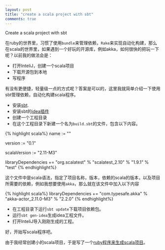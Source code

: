 ```yaml
---
layout: post
title: "create a scala project with sbt"
comments: true
---
```

Create a scala project with sbt

在ruby的世界里，习惯了使用`bundle`来管理依赖，`Rake`来实现自动化构建，那么在scala的世界里，如果遇到一个好玩的开源库，例如akka，如何很快的把玩一下呢？以前我的做法会是：

+  打开InteliJ，创建一个scala项目
+  下载开源包到本地
+  写程序

有没有更便捷，轻量级一点的方式呢？答案是可以的，这里我就简单介绍一下使用sbt管理依赖，自动化构建scala程序。

+ 安装[sbt](http://www.scala-sbt.org/).
+ 安装sbt的[idea插件](https://github.com/mpeltonen/sbt-idea)
+ 创建一个工程目录
+ 在这个工程目录下新建一个名为`build.sbt`的文件，包含以下内容。 

{% highlight scala%}
name := "<your project name>"

version := "0.1"

scalaVersion := "2.11-M3"

libraryDependencies += "org.scalatest" % "scalatest_2.10" % "1.9.1" % "test"
{% endhighlight%}

这个文件中是scala语法，指定了项目名称，版本，依赖的scala的版本，以及项目所需要的依赖，例如我想要使用`akka`，那么就在该文件中加入以下内容


{% highlight scala%}
libraryDependencies += "com.typesafe.akka" % "akka-actor_2.11.0-M3" % "2.2.0"
{% endhighlight%}

+ 在工程目录下运行`sbt update`下载项目依赖包。
+ 运行`sbt gen-idea`生成idea工程文件。
+ 打开InteliJ导入刚刚生成的工程。

好，开始写scala程序吧。

由于我经常创建小的scala项目，于是写了一个[ruby程序来生成scala项目](https://gist.github.com/nicholasren/8384565)。



